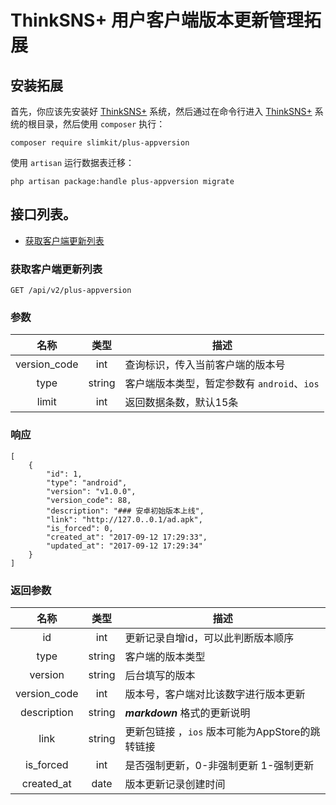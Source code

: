# ThinkSNS+ 用户客户端版本更新管理拓展

## 安装拓展

首先，你应该先安装好 [ThinkSNS+](https://github.com/slimkit/thinksns-plus) 系统，然后通过在命令行进入 [ThinkSNS+](https://github.com/slimkit/thinksns-plus) 系统的根目录，然后使用 `composer` 执行：

```shell
composer require slimkit/plus-appversion
```

使用 `artisan` 运行数据表迁移：

```shell
php artisan package:handle plus-appversion migrate
```


## 接口列表。

- [获取客户端更新列表](#获取客户端更新列表)


### 获取客户端更新列表

```
GET /api/v2/plus-appversion
```

### 参数

| 名称 | 类型 | 描述 |
|:----:|:----:|------|
| version_code | int | 查询标识，传入当前客户端的版本号 |
| type | string | 客户端版本类型，暂定参数有 `android`、`ios` |
| limit | int | 返回数据条数，默认15条 |

### 响应

```json5
[
    {
        "id": 1,
        "type": "android",
        "version": "v1.0.0",
        "version_code": 88,
        "description": "### 安卓初始版本上线",
        "link": "http://127.0..0.1/ad.apk",
        "is_forced": 0,
        "created_at": "2017-09-12 17:29:33",
        "updated_at": "2017-09-12 17:29:34"
    }
]
```

### 返回参数

| 名称 | 类型 | 描述  |
|:----:|:----:|-------|
| id   | int  | 更新记录自增id，可以此判断版本顺序 |
| type | string | 客户端的版本类型 |
| version | string | 后台填写的版本 |
| version_code | int | 版本号，客户端对比该数字进行版本更新 |
| description | string | ***markdown*** 格式的更新说明 |
| link | string | 更新包链接 ，`ios` 版本可能为AppStore的跳转链接 |
| is_forced | int | 是否强制更新，0-非强制更新 1-强制更新 |
| created_at | date | 版本更新记录创建时间 |